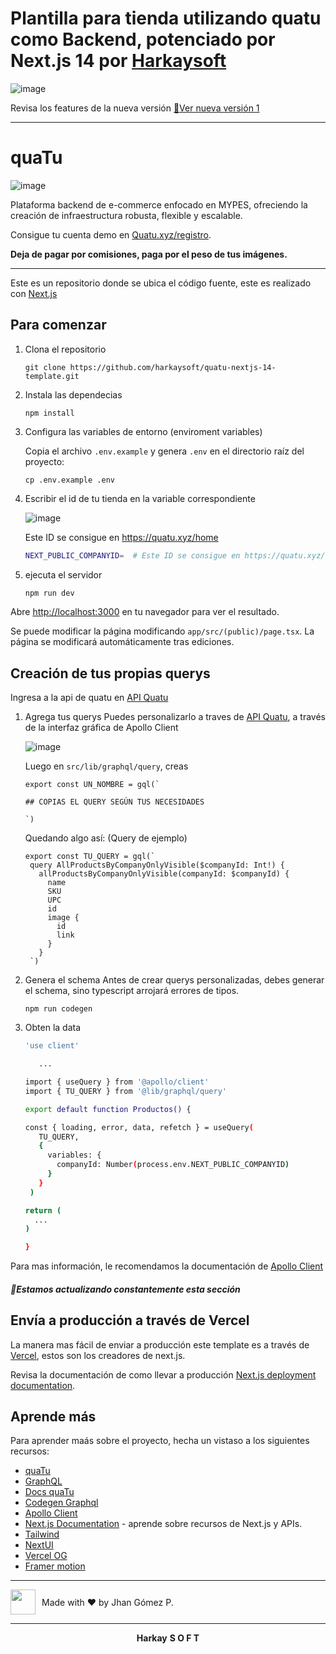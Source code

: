 # Plantilla para tienda utilizando quatu como Backend, potenciado por Next.js 14 por [Harkaysoft](https://harkaysoft.vercel.app)

![image](https://github.com/user-attachments/assets/2f640999-79e9-4416-ab94-910dc6ac42d5)

Revisa los features de la nueva versión [🚀Ver nueva versión 1](https://github.com/harkaysoft/quatu-nextjs-14-template/releases/tag/v1)

---

# quaTu

![image](https://github.com/user-attachments/assets/bafdd0bc-6648-4fb0-b4af-26a4d13f7c6e)

Plataforma backend de e-commerce enfocado en MYPES, ofreciendo la creación de infraestructura robusta, flexible y escalable.

Consigue tu cuenta demo en [Quatu.xyz/registro](https://www.quatu.xyz/registro).

<strong>Deja de pagar por comisiones, paga por el peso de tus imágenes.</strong>

---

Este es un repositorio donde se ubica el código fuente, este es realizado con [Next.js](https://nextjs.org/)

## Para comenzar

1. Clona el repositorio
  
   ```
   git clone https://github.com/harkaysoft/quatu-nextjs-14-template.git
   ```

2. Instala las dependecias

   ```
   npm install
   ```
   
4. Configura las variables de entorno (enviroment variables)

   Copia el archivo `.env.example` y genera `.env` en el directorio raíz del proyecto:
  
   ```
   cp .env.example .env
   ```
5. Escribir el id de tu tienda en la variable correspondiente

   ![image](https://github.com/user-attachments/assets/8c9766db-65b0-4bd7-a671-2f2a56d6d4ad)

   Este ID se consigue en https://quatu.xyz/home

    ```bash
    NEXT_PUBLIC_COMPANYID=  # Este ID se consigue en https://quatu.xyz/home
    ```
     
6. ejecuta el servidor

    ```bash
    npm run dev
    ```

Abre [http://localhost:3000](http://localhost:3000) en tu navegador para ver el resultado.

Se puede modificar la página modificando `app/src/(public)/page.tsx`. La página se modificará automáticamente tras ediciones.

## Creación de tus propias querys

Ingresa a la api de quatu en [API Quatu](https://api.quatu.xyz)

1. Agrega tus querys
   Puedes personalizarlo a traves de [API Quatu](https://api.quatu.xyz), a través de la interfaz gráfica de Apollo Client

   ![image](https://github.com/user-attachments/assets/2c7b6310-e22d-4956-83ab-ed55aeb36b0c)

   Luego en `src/lib/graphql/query`, creas

   ```
   export const UN_NOMBRE = gql(`

   ## COPIAS EL QUERY SEGÚN TUS NECESIDADES
   
   `)
   ```
   
   Quedando algo así: (Query de ejemplo)
   
   ```
   export const TU_QUERY = gql(`
    query AllProductsByCompanyOnlyVisible($companyId: Int!) {
      allProductsByCompanyOnlyVisible(companyId: $companyId) {
        name
        SKU
        UPC
        id
        image {
          id
          link
        }
      }
    `)
    ```

3. Genera el schema
   Antes de crear querys personalizadas, debes generar el schema, sino typescript arrojará errores de tipos.
   ```
   npm run codegen
   ```
4. Obten la data
   ```bash
   'use client'
   
      ...

   import { useQuery } from '@apollo/client'
   import { TU_QUERY } from '@lib/graphql/query'
   
   export default function Productos() {
   
   const { loading, error, data, refetch } = useQuery(
      TU_QUERY,
      {
        variables: {
          companyId: Number(process.env.NEXT_PUBLIC_COMPANYID)
        }
      }
    )

   return (
     ...
   )
   
   }
   ```

Para mas información, le recomendamos la documentación de [Apollo Client](https://www.apollographql.com/docs/react/)

##### 🚀Estamos actualizando constantemente esta sección

## Envía a producción a través de Vercel

La manera mas fácil de enviar a producción este template es a través de [Vercel](https://vercel.com/new?utm_medium=default-template&filter=next.js&utm_source=create-next-app&utm_campaign=create-next-app-readme), estos son los creadores de next.js.

Revisa la documentación de como llevar a producción [Next.js deployment documentation](https://nextjs.org/docs/deployment).

## Aprende más

Para aprender maás sobre el proyecto, hecha un vistaso a los siguientes recursos:

- [quaTu](https://www.quatu.xyz)
- [GraphQL](https://graphql.org/learn/)
- [Docs quaTu](https://docs.quatu.xyz)
- [Codegen Graphql](https://the-guild.dev/graphql/codegen/docs/getting-started)
- [Apollo Client](https://www.apollographql.com/docs/react/)
- [Next.js Documentation](https://nextjs.org/docs) - aprende sobre recursos de Next.js y APIs.
- [Tailwind](https://tailwindcss.com/docs/installation)
- [NextUI](https://nextui.org/docs/guide/introduction)
- [Vercel OG](https://nextjs.org/docs/app/api-reference/file-conventions/metadata/opengraph-image)
- [Framer motion](https://www.framer.com/motion/)

---

<div style="display: flex; align-items: center; height: fit-content;">
  <img src="https://avatars.githubusercontent.com/u/60937214?v=4" width="40" style="margin-right: 10px;"/>
  <span>Made with ❤️ by Jhan Gómez P.</span>
</div>

---

<div align="center">
  <strong>Harkay</strong>
  <strong> S O F T</strong>
</div>
